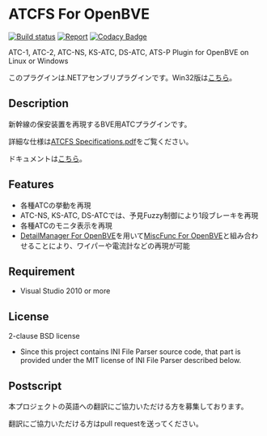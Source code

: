﻿# ATCFS For OpenBVE

[![Build status](https://ci.appveyor.com/api/projects/status/kw52b75ccsbp6fv4?svg=true)](https://ci.appveyor.com/project/s520/atcfs-for-openbve)
[![Report](https://inspecode.rocro.com/badges/github.com/s520/ATCFS_For_OpenBVE/report?token=gBBXkwyqWeN38TId3d7yjIzYaT2rrcrUndn3zi1ehYc&branch=master)](https://inspecode.rocro.com/reports/github.com/s520/ATCFS_For_OpenBVE/branch/master/summary)
[![Codacy Badge](https://api.codacy.com/project/badge/Grade/0a57f0f8fc334949b3e30e1119504fde)](https://www.codacy.com/project/s520/ATCFS_For_OpenBVE/dashboard?utm_source=github.com&amp;utm_medium=referral&amp;utm_content=s520/ATCFS_For_OpenBVE&amp;utm_campaign=Badge_Grade_Dashboard)

ATC-1, ATC-2, ATC-NS, KS-ATC, DS-ATC, ATS-P Plugin for OpenBVE on Linux or Windows

このプラグインは.NETアセンブリプラグインです。Win32版は[こちら](https://github.com/s520/ATCFS)。

## Description

新幹線の保安装置を再現するBVE用ATCプラグインです。

詳細な仕様は[ATCFS Specifications.pdf](https://github.com/s520/ATCFS_For_OpenBVE/blob/master/doc/ATCFS%20Specifications.pdf)をご覧ください。

ドキュメントは[こちら](https://s520.github.io/ATCFS_For_OpenBVE/)。

## Features

- 各種ATCの挙動を再現
- ATC-NS, KS-ATC, DS-ATCでは、予見Fuzzy制御により1段ブレーキを再現
- 各種ATCのモニタ表示を再現
- [DetailManager For OpenBVE](https://github.com/s520/DetailManager_For_OpenBVE)を用いて[MiscFunc For OpenBVE](https://github.com/s520/MiscFunc_For_OpenBVE)と組み合わせることにより、ワイパーや電流計などの再現が可能

## Requirement

- Visual Studio 2010 or more

## License

2-clause BSD license

- Since this project contains INI File Parser source code, that part is provided under the MIT license of INI File Parser described below.

## Postscript

本プロジェクトの英語への翻訳にご協力いただける方を募集しております。

翻訳にご協力いただける方はpull requestを送ってください。
